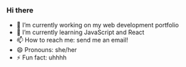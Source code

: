 ### Hi there

<!--
**codingcass/codingcass** is a ✨ _special_ ✨ repository because its `README.md` (this file) appears on your GitHub profile.

Here are some ideas to get you started:
-->

- 🔭 I’m currently working on my web development portfolio
- 🌱 I’m currently learning JavaScript and React
- 📫 How to reach me: send me an email!
- 😄 Pronouns: she/her
- ⚡ Fun fact: uhhhh
